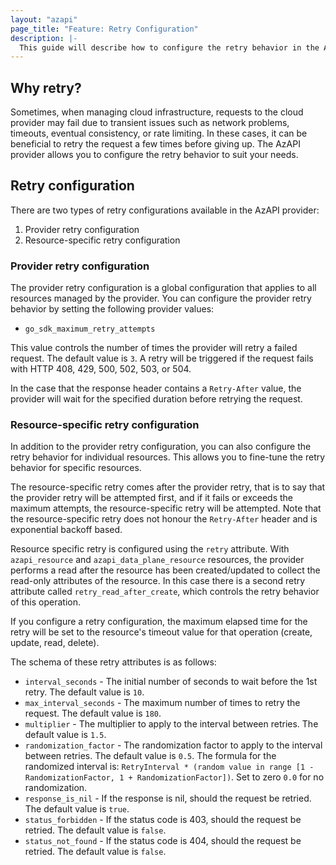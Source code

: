 ```yaml
---
layout: "azapi"
page_title: "Feature: Retry Configuration"
description: |-
  This guide will describe how to configure the retry behavior in the AzAPI provider. The retry configuration allows you to control how the provider handles failed requests and if it should retry them.
---
```


## Why retry?

Sometimes, when managing cloud infrastructure, requests to the cloud provider may fail due to transient issues such as network problems, timeouts, eventual consistency, or rate limiting. In these cases, it can be beneficial to retry the request a few times before giving up. The AzAPI provider allows you to configure the retry behavior to suit your needs.

## Retry configuration

There are two types of retry configurations available in the AzAPI provider:

1. Provider retry configuration
2. Resource-specific retry configuration

### Provider retry configuration

The provider retry configuration is a global configuration that applies to all resources managed by the provider. You can configure the provider retry behavior by setting the following provider values:

- `go_sdk_maximum_retry_attempts`

This value controls the number of times the provider will retry a failed request. The default value is `3`.
A retry will be triggered if the request fails with HTTP 408, 429, 500, 502, 503, or 504.

In the case that the response header contains a `Retry-After` value, the provider will wait for the specified duration before retrying the request.

### Resource-specific retry configuration

In addition to the provider retry configuration, you can also configure the retry behavior for individual resources. This allows you to fine-tune the retry behavior for specific resources.

The resource-specific retry comes after the provider retry, that is to say that the provider retry will be attempted first, and if it fails or exceeds the maximum attempts, the resource-specific retry will be attempted.
Note that the resource-specific retry does not honour the `Retry-After` header and is exponential backoff based.

Resource specific retry is configured using the `retry` attribute.
With `azapi_resource` and `azapi_data_plane_resource` resources, the provider performs a read after the resource has been created/updated to collect the read-only attributes of the resource. In this case there is a second retry attribute called `retry_read_after_create`, which controls the retry behavior of this operation.

If you configure a retry configuration, the maximum elapsed time for the retry will be set to the resource's timeout value for that operation (create, update, read, delete).

The schema of these retry attributes is as follows:

- `interval_seconds` - The initial number of seconds to wait before the 1st retry. The default value is `10`.
- `max_interval_seconds` - The maximum number of times to retry the request. The default value is `180`.
- `multiplier` - The multiplier to apply to the interval between retries. The default value is `1.5`.
- `randomization_factor` - The randomization factor to apply to the interval between retries. The default value is `0.5`. The formula for the randomized interval is: `RetryInterval * (random value in range [1 - RandomizationFactor, 1 + RandomizationFactor])`. Set to zero `0.0` for no randomization.
- `response_is_nil` - If the response is nil, should the request be retried. The default value is `true`.
- `status_forbidden` - If the status code is 403, should the request be retried. The default value is `false`.
- `status_not_found` - If the status code is 404, should the request be retried. The default value is `false`.
